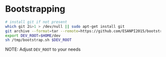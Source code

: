 # Bootstrapping

```bash
# install git if not present
which git 2&>1 > /dev/null || sudo apt-get install git
git archive --format=tar --remote=https://github.com/ESANPI2015/bootstrap.git master bootstrap.sh | tar xO > /tmp/bootstrap.sh
export DEV_ROOT=$HOME/dev
sh /tmp/bootstrap.sh $DEV_ROOT
```
NOTE: Adjust ``DEV_ROOT`` to your needs
